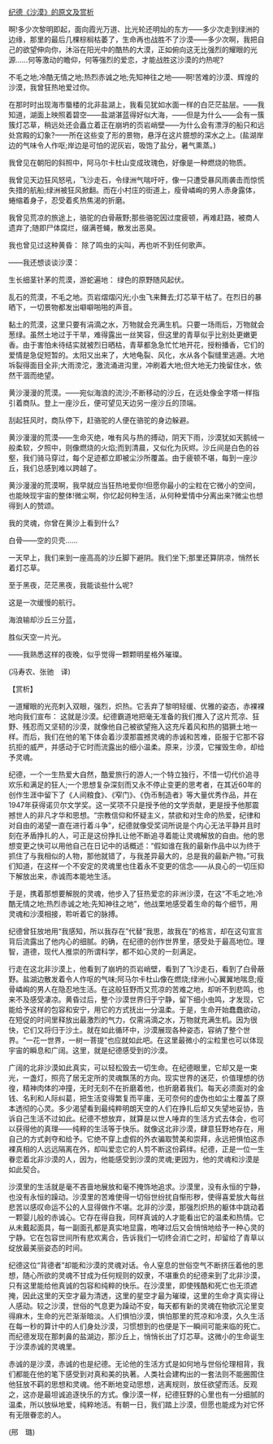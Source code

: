 [纪德《沙漠》的原文及赏析](https://www.vrrw.net/wx/12152.html)

啊!多少次黎明即起，面向霞光万道、比光轮还明灿的东方——多少次走到绿洲的边缘，那里的最后几棵棕榈枯萎了，生命再也战胜不了沙漠——多少次啊，我把自己的欲望伸向你，沐浴在阳光中的酷热的大漠，正如俯向这无比强烈的耀眼的光源……何等激动的瞻仰，何等强烈的爱恋，才能战胜这沙漠的灼热呢?

不毛之地;冷酷无情之地;热烈赤诚之地;先知神往之地——啊!苦难的沙漠、辉煌的沙漠，我曾狂热地爱过你。

在那时时出现海市蜃楼的北非盐湖上，我看见犹如水面一样的白茫茫盐层。——我知道，湖面上映照着碧空——盐湖湛蓝得好似大海，——但是为什么——会有一簇簇灯芯草，稍远处还会矗立着正在崩坍的页岩峭壁——为什么会有漂浮的船只和远处宫殿的幻象?——所在这些变了形的景物，悬浮在这片臆想的深水之上。(盐湖岸边的气味令人作呕;岸边是可怕的泥灰岩，吸饱了盐分，暑气熏蒸。)

我曾见在朝阳的斜照中，阿马尔卡杜山变成玫瑰色，好像是一种燃烧的物质。

我曾见天边狂风怒吼，飞沙走石，令绿洲气喘吁吁，像一只遭受暴风雨袭击而惊慌失措的航船;绿洲被狂风掀翻。而在小村庄的街道上，瘦骨嶙峋的男人赤身露体，蜷缩着身子，忍受着炙热焦渴的折磨。



我曾见荒凉的旅途上，骆驼的白骨蔽野;那些骆驼因过度疲顿，再难赶路，被商人遗弃了;随即尸体腐烂，缀满苍蝇，散发出恶臭。

我也曾见过这种黄昏： 除了鸣虫的尖叫，再也听不到任何歌声。

——我还想谈谈沙漠：

生长细茎针茅的荒漠，游蛇遍地： 绿色的原野随风起伏。

乱石的荒漠，不毛之地。页岩熠熠闪光;小虫飞来舞去;灯芯草干枯了。在烈日的暴晒下，一切景物都发出噼噼啪啪的声音。

黏土的荒漠，这里只要有涓滴之水，万物就会充满生机。只要一场雨后，万物就会葱绿。虽然土地过于干旱，难得露出一丝笑容，但这里的青草似乎比别处更嫩更香。由于害怕未待结实就被烈日晒枯，青草都急急忙忙地开花，授粉播香，它们的爱情是急促短暂的。太阳又出来了，大地龟裂、风化，水从各个裂缝里逃遁。大地坼裂得面目全非;大雨滂沱，激流涌进沟里，冲刷着大地;但大地无力挽留住水，依然干涸而绝望。

黄沙漫漫的荒漠。——宛似海浪的流沙;不断移动的沙丘，在远处像金字塔一样指引着商队。登上一座沙丘，便可望见天边另一座沙丘的顶端。

刮起狂风时，商队停下，赶骆驼的人便在骆驼的身边躲避。

黄沙漫漫的荒漠——生命灭绝，唯有风与热的搏动，阴天下雨，沙漠犹如天鹅绒一般柔软，夕照中，则像燃烧的火焰;而到清晨，又似化为灰烬。沙丘间是白色的谷壑，我们骑马穿过，每个足迹都立即被尘沙所覆盖。由于疲顿不堪，每到一座沙丘，我们总感到难以跨越了。

黄沙漫漫的荒漠啊，我早就应当狂热地爱你!但愿你最小的尘粒在它微小的空间，也能映现宇宙的整体!微尘啊，你忆起何种生活，从何种爱情中分离出来?微尘也想得到人的赞颂。

我的灵魂，你曾在黄沙上看到什么?

白骨——空的贝壳……

一天早上，我们来到一座高高的沙丘脚下避阴。我们坐下;那里还算阴凉，悄然长着灯芯草。

至于黑夜，茫茫黑夜，我能谈些什么呢?

这是一次缓慢的航行。

海浪输却沙丘三分蓝，

胜似天空一片光。

——我熟悉这样的夜晚，似乎觉得一颗颗明星格外璀璨。

(冯寿农、张驰　译)

【赏析】

一道耀眼的光亮刺入双眼，强烈，炽热。它丢弃了黎明轻缓、优雅的姿态，赤裸裸地向我们宣布： 这就是沙漠。纪德霸道地把毫无准备的我们推入了这片荒凉、狂野、残忍而又坚韧的沙漠，就像他自己被欲望拖入这充斥着风和热的猖獗土地一样。而后，我们在他的笔下体会着沙漠那震撼灵魂的赤诚和苦难，臣服于它那不容抗拒的威严，并感动于它时而流露出的细小温柔。原来，沙漠，它摧毁生命，却给予灵魂。

纪德，一个一生热爱大自然，酷爱旅行的游人;一个特立独行，不惜一切代价追寻欢乐和满足的狂人;一个思想复杂深刻而又永不停止变更的思考者，在其近60年的创作生涯中留下了《人间粮食》、《窄门》、《伪币制造者》等大量优秀作品，并在1947年获得诺贝尔文学奖。这一奖项不只是授予他的文学贡献，更是授予他那震撼世人的非凡才华和思想。“宗教信仰和怀疑主义，禁欲和对生命的热爱，纪律和对自由的渴望一直在进行着斗争”，纪德就像受奖词所说是个内心无法平静并且时刻在矛盾挣扎的人，可正是这份挣扎让他不断追寻着能让灵魂解放的自由。他的思想变更之快可以用他自己在日记中的话概述：“假如谁在我的最新作品中以为终于抓住了与我相似的人物，那他就错了，与我差异最大的，总是我的最新产物。”可我们知道，在这样一个不安定的灵魂里也住着永不变更的信念——从良心的一切压抑下解放出来，赤诚而本能地生活。

于是，携着那想要解脱的灵魂，他步入了狂热爱恋的非洲沙漠，在这“不毛之地;冷酷无情之地;热烈赤诚之地;先知神往之地”，他战栗地感受着生命的每个细节，用灵魂和沙漠相接，聆听着它的脉搏。

纪德曾狂放地用“我感知，所以我存在”代替“我思，故我在”的格言，却在这句宣言背后流露出了他内心的细腻。的确，在纪德的创作世界里，感受处于最高地位。理智，道德，现代人推崇的所谓科学，都不如心灵的一刻满足。

行走在这北非沙漠上，他看到了崩坍的页岩峭壁，看到了飞沙走石，看到了白骨蔽野。盐湖边散发着令人作呕的气味;阿马尔卡杜山像在燃烧;绿洲小心翼翼地喘息;瘦骨嶙峋的男人在隐忍地生活。在这般狂野而又荒凉的苦难之地，却听不到悲鸣，也来不及感受凄凉。黄昏过后，整个沙漠世界归于宁静，留下细小虫鸣，才发现，它能给予这样的包容和安宁，用它的方式抚出一分温柔。于是，生命开始蠢蠢欲动，在短促的时间里释放出最激烈的气力，仅需涓滴之水，万物就充满生机。因为很快，它们又将归于沙土。就在如此循环中，沙漠展现各种姿态，容纳了整个世界。“一花一世界，一树一菩提”也应就如此吧。在这里最微小的尘粒里也可以体现宇宙的瞬息和广阔。这里，就是纪德感受到的沙漠。

广阔的北非沙漠如此真实，可以轻松毁去一切生命。在纪德眼里，它却又是一束光，一盏灯，照亮了居无定所的灵魂飘荡的方向。现实世界的迷茫，价值理想的彷徨，精神肉体的冲撞，无时无刻不在折磨着他，也折磨着我们。每天必须面对的金钱、名利和人际纠葛，把生活变得繁复而平庸，无可奈何的虚伪也如尘土覆盖了原本透彻的心灵。多少渴望看到最纯粹明朗天空的人们在挣扎后却又失望地妥协，告诉自己生活不过如此。纪德不想放弃，就算是以世人唾弃的生活方式去体会，也可以获得他的真理——纯粹的生活等于快乐。就像这北非沙漠，肆意狂野地存在，用自己的方式剥夺和给予。它绝不穿上虚假的外衣骗取赞美和崇拜，永远把惧怕这赤裸真相的人远远隔离在外，却叫爱恋它的人剪不断这份羁绊。纪德，正是一位一生眷恋着北非沙漠的人，因为，他能感受到沙漠的灵魂;更因为，他的灵魂和沙漠是如此契合。

沙漠里的生活就是毫不吝啬地展放和毫不掩饰地追求。沙漠里，没有永恒的宁静，也没有永恒的躁动。沙漠里的苦难使得一切俗世纷扰自惭形秽，使得喜爱放大每丝悲苦以感叹命运不公的人显得做作不堪。北非的沙漠，那强烈炽热的躯体中跳动着一颗婴儿般的赤诚心。它存在得自我，同样真诚的人才能看出它的温柔和热情。它从未戴起面具，每一副面孔都是真实地显露，咆哮过后又会悄悄地给予一种心灵的宁静。它在包容世间所有悲欢离合，告诉我们一切终会消亡之时，却留给了青草以绽放最美丽姿态的时间。

纪德这位“背德者”却能和沙漠的灵魂对话。令人窒息的世俗空气不断挤压着他的思想，随心所欲的灵魂不甘成为任何规则的奴隶，不堪重负的纪德来到了北非沙漠，只有这里能给他真诚的包容和纯粹的快乐。在沙漠里，即使残酷和死亡也无须遮掩，因此这里的天空才最为清透，这里的星空才最为璀璨，这里的生命才真实得让人感动。较之沙漠，世俗的气息更为躁动不安，每天都有新的灵魂在物欲沉沦里变得麻木，生命的光芒渐渐暗淡。人们惧怕沙漠，惧怕那里的荒凉和冷漠，久久生活在每一秒的算计中的人们身处沙漠，习惯想到的也便是下一瞬间可能来临的死亡。而纪德发现在那刺鼻的盐湖边，那沙丘上，悄悄长出了灯芯草。这微小的生命诞生于沙漠赤诚的灵魂里。

赤诚的是沙漠，赤诚的也是纪德。无论他的生活方式是如何地与世俗伦理相背，我们都能在他的笔下感受到对真和美的执著。人类社会建构出的一套法则不能圈囿住他狂放不羁的思想和灵魂。他不断地变动思想，逃离规则，放任欲望而活。反观之，这亦是最坦诚追逐快乐的方式。像沙漠一样，纪德狂野的心里也有一分细腻的温柔，所以放纵地爱，纯粹地活。有朝一日，我们踏上沙漠，但愿也能成为对它怀有无限眷恋的人。

(邢　璐)

